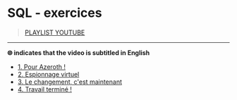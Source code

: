 # SQL - exercices

> [PLAYLIST YOUTUBE](https://www.youtube.com/playlist?list=PLrSOXFDHBtfGfbglN3LQ6RmgCOd4eR4ZD)

---

**🌐 indicates that the video is subtitled in English**<br>

+ [1. Pour Azeroth !](https://www.youtube.com/watch?v=qkxVqr4qpFw)
+ [2. Espionnage virtuel](https://www.youtube.com/watch?v=tPydQHUFFic)
+ [3. Le changement, c'est maintenant](https://www.youtube.com/watch?v=c_5HpHja4u0)
+ [4. Travail terminé !](https://www.youtube.com/watch?v=cem3UGra0uU)
